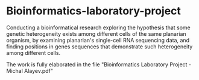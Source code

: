 # Bioinformatics-laboratory-project

Conducting a bioinformatical research exploring the hypothesis that some genetic heterogeneity exists among different cells of the same planarian organism, by examining planarian's single-cell RNA sequencing data, and finding positions in genes sequences that demonstrate such heterogeneity among different cells. 

The work is fully elaborated in the file "Bioinformatics Laboratory Project - Michal Alayev.pdf"
